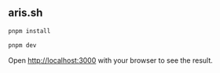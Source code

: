 ## aris.sh

```bash
pnpm install

pnpm dev
```

Open [http://localhost:3000](http://localhost:3000) with your browser to see the
result.
